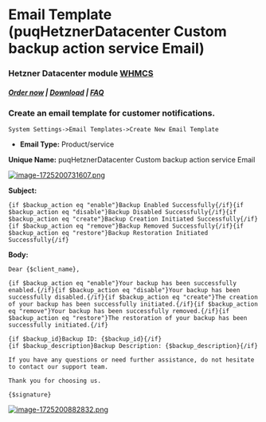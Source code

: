# Email Template (puqHetznerDatacenter Custom backup action service Email)

### Hetzner Datacenter module **[WHMCS](https://puqcloud.com/link.php?id=77)**

#####  [Order now](https://puqcloud.com/whmcs-module-hetzner-datacenter.php) | [Download](https://download.puqcloud.com/WHMCS/servers/PUQ_WHMCS-HetznerDatacenter/) | [FAQ](https://faq.puqcloud.com/)

### Create an email template for customer notifications.

```
System Settings->Email Templates->Create New Email Template
```

- **Email Type:** Product/service

**Unique Name:** puqHetznerDatacenter Custom backup action service Email

[![image-1725200731607.png](https://doc.puq.info/uploads/images/gallery/2024-09/scaled-1680-/image-1725200731607.png)](https://doc.puq.info/uploads/images/gallery/2024-09/image-1725200731607.png)

 **Subject:**

```
{if $backup_action eq "enable"}Backup Enabled Successfully{/if}{if $backup_action eq "disable"}Backup Disabled Successfully{/if}{if $backup_action eq "create"}Backup Creation Initiated Successfully{/if}{if $backup_action eq "remove"}Backup Removed Successfully{/if}{if $backup_action eq "restore"}Backup Restoration Initiated Successfully{/if}
```

**Body:**

```
Dear {$client_name},

{if $backup_action eq "enable"}Your backup has been successfully enabled.{/if}{if $backup_action eq "disable"}Your backup has been successfully disabled.{/if}{if $backup_action eq "create"}The creation of your backup has been successfully initiated.{/if}{if $backup_action eq "remove"}Your backup has been successfully removed.{/if}{if $backup_action eq "restore"}The restoration of your backup has been successfully initiated.{/if}

{if $backup_id}Backup ID: {$backup_id}{/if}
{if $backup_description}Backup Description: {$backup_description}{/if}

If you have any questions or need further assistance, do not hesitate to contact our support team.

Thank you for choosing us.

{$signature}
```

[![image-1725200882832.png](https://doc.puq.info/uploads/images/gallery/2024-09/scaled-1680-/image-1725200882832.png)](https://doc.puq.info/uploads/images/gallery/2024-09/image-1725200882832.png)